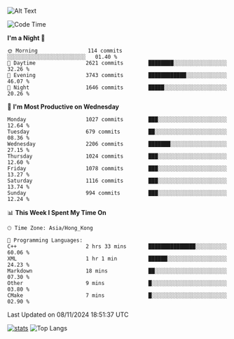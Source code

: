 ![Alt Text](https://media.tenor.com/3Gehha8RO-sAAAAC/goose-dance.gif)

<!--START_SECTION:waka-->
![Code Time](http://img.shields.io/badge/Code%20Time-340%20hrs%2051%20mins-blue)

**I'm a Night 🦉** 

```text
🌞 Morning                114 commits         ░░░░░░░░░░░░░░░░░░░░░░░░░   01.40 % 
🌆 Daytime                2621 commits        ████████░░░░░░░░░░░░░░░░░   32.26 % 
🌃 Evening                3743 commits        ████████████░░░░░░░░░░░░░   46.07 % 
🌙 Night                  1646 commits        █████░░░░░░░░░░░░░░░░░░░░   20.26 % 
```
📅 **I'm Most Productive on Wednesday** 

```text
Monday                   1027 commits        ███░░░░░░░░░░░░░░░░░░░░░░   12.64 % 
Tuesday                  679 commits         ██░░░░░░░░░░░░░░░░░░░░░░░   08.36 % 
Wednesday                2206 commits        ███████░░░░░░░░░░░░░░░░░░   27.15 % 
Thursday                 1024 commits        ███░░░░░░░░░░░░░░░░░░░░░░   12.60 % 
Friday                   1078 commits        ███░░░░░░░░░░░░░░░░░░░░░░   13.27 % 
Saturday                 1116 commits        ███░░░░░░░░░░░░░░░░░░░░░░   13.74 % 
Sunday                   994 commits         ███░░░░░░░░░░░░░░░░░░░░░░   12.24 % 
```


📊 **This Week I Spent My Time On** 

```text
🕑︎ Time Zone: Asia/Hong_Kong

💬 Programming Languages: 
C++                      2 hrs 33 mins       ███████████████░░░░░░░░░░   60.06 % 
XML                      1 hr 1 min          ██████░░░░░░░░░░░░░░░░░░░   24.23 % 
Markdown                 18 mins             ██░░░░░░░░░░░░░░░░░░░░░░░   07.30 % 
Other                    9 mins              █░░░░░░░░░░░░░░░░░░░░░░░░   03.80 % 
CMake                    7 mins              █░░░░░░░░░░░░░░░░░░░░░░░░   02.90 % 
```


 Last Updated on 08/11/2024 18:51:37 UTC
<!--END_SECTION:waka-->
[![stats](https://github-readme-stats-rose-phi.vercel.app/api?username=jxncted&count_private=true)](https://github.com/jxncted/github-readme-stats)
![Top Langs](https://github-readme-stats-rose-phi.vercel.app/api/top-langs/?username=jxncted\&layout=compact&hide=c,assembly,jupyter%20notebook)
